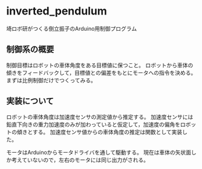 # inverted_pendulum
埼ロボ研がつくる倒立振子のArduino用制御プログラム

## 制御系の概要
制御目標はロボットの車体角度をある目標値に保つこと。
ロボットから車体の傾きをフィードバックして，目標値との偏差をもとにモータへの指令を決める。
まずは比例制御だけでつくってみる。

## 実装について
ロボットの車体角度は加速度センサの測定値から推定する。
加速度センサには鉛直下向きの重力加速度のみが加わっていると仮定して，加速度の偏角をロボットの傾きとする。
加速度センサ値からの車体角度の推定は関数として実装した。

モータはArduinoからモータドライバを通して駆動する。
現在は車体の矢状面しか考えていないので，左右のモータには同じ出力がされる。
